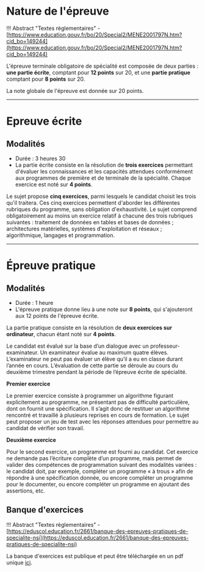 # Nature de l'épreuve

!!! Abstract "Textes règlementaires"
    - [https://www.education.gouv.fr/bo/20/Special2/MENE2001797N.htm?cid_bo=149244](https://www.education.gouv.fr/bo/20/Special2/MENE2001797N.htm?cid_bo=149244)



L'épreuve terminale obligatoire de spécialité est composée de deux parties : **une partie écrite**, comptant pour **12 points** sur 20, et une **partie pratique** comptant pour **8 points** sur 20.

La note globale de l'épreuve est donnée sur 20 points.



-----------------

# Epreuve écrite
## Modalités
- Durée : 3 heures 30
- La partie écrite consiste en la résolution de **trois exercices** permettant d'évaluer les connaissances et les capacités attendues conformément aux programmes de première et de terminale de la spécialité. Chaque exercice est noté sur **4 points**.

Le sujet propose **cinq exercices**, parmi lesquels le candidat choisit les trois qu'il traitera. Ces cinq exercices permettent d'aborder les différentes rubriques du programme, sans obligation d'exhaustivité. Le sujet comprend obligatoirement au moins un exercice relatif à chacune des trois rubriques suivantes : traitement de données en tables et bases de données ; architectures matérielles, systèmes d'exploitation et réseaux ; algorithmique, langages et programmation.



------------------------
# Épreuve pratique 
## Modalités

- Durée : 1 heure
- L'épreuve pratique donne lieu à une note sur **8 points**, qui s'ajouteront aux 12 points de l'épreuve écrite.

La partie pratique consiste en la résolution de **deux exercices sur ordinateur**, chacun étant noté sur **4 points**.

Le candidat est évalué sur la base d’un dialogue avec un professeur-examinateur. Un examinateur évalue au maximum quatre élèves. L’examinateur ne peut pas évaluer un élève qu’il a eu en classe durant l’année en cours.
L’évaluation de cette partie se déroule au cours du deuxième trimestre pendant la période de l’épreuve écrite de spécialité.

**Premier exercice**

Le premier exercice consiste à programmer un algorithme figurant explicitement au programme, ne présentant pas de difficulté particulière, dont on fournit une spécification. Il s’agit donc de restituer un algorithme rencontré et travaillé à plusieurs reprises en cours de formation. Le sujet peut proposer un jeu de test avec les réponses attendues pour permettre au candidat de vérifier son travail.


**Deuxième exercice**

Pour le second exercice, un programme est fourni au candidat. Cet exercice ne demande pas l’écriture complète d’un programme, mais permet de valider des compétences de programmation suivant des modalités variées : le candidat doit, par exemple, compléter un programme « à trous » afin de répondre à une spécification donnée, ou encore compléter un programme pour le documenter, ou encore compléter un programme en ajoutant des assertions, etc.

## Banque d'exercices

!!! Abstract "Textes règlementaires"
    - [https://eduscol.education.fr/2661/banque-des-epreuves-pratiques-de-specialite-nsi](https://eduscol.education.fr/2661/banque-des-epreuves-pratiques-de-specialite-nsi)


La banque d'exercices est publique et peut être téléchargée en un pdf unique [ici](https://github.com/glassus/nsi/raw/master/sujets_epreuves_pratique_2021.pdf).

